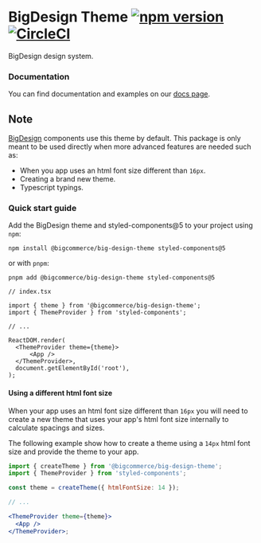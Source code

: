 # BigDesign Theme [![npm version](https://img.shields.io/npm/v/@bigcommerce/big-design-theme.svg?style=flat)](https://www.npmjs.com/package/@bigcommerce/big-design) [![CircleCI](https://circleci.com/gh/bigcommerce/big-design.svg?style=shield)](https://circleci.com/gh/bigcommerce/big-design)

BigDesign design system.

### Documentation

You can find documentation and examples on our [docs page](https://developer.bigcommerce.com/big-design).

## Note

[BigDesign](https://github.com/bigcommerce/big-design/blob/main/packages/big-design) components use this theme by default.
This package is only meant to be used directly when more advanced features are needed such as:

- When you app uses an html font size different than `16px`.
- Creating a brand new theme.
- Typescript typings.

### Quick start guide

Add the BigDesign theme and styled-components@5 to your project using `npm`:

```
npm install @bigcommerce/big-design-theme styled-components@5
```

or with `pnpm`:

```
pnpm add @bigcommerce/big-design-theme styled-components@5
```

```tsx
// index.tsx

import { theme } from '@bigcommerce/big-design-theme';
import { ThemeProvider } from 'styled-components';

// ...

ReactDOM.render(
  <ThemeProvider theme={theme}>
      <App />
  </ThemeProvider>,
  document.getElementById('root'),
);
```

#### Using a different html font size

When your app uses an html font size different than `16px` you will need to create a new theme that uses
your app's html font size internally to calculate spacings and sizes.

The following example show how to create a theme using a `14px` html font size and provide the theme to your app.

```jsx
import { createTheme } from '@bigcommerce/big-design-theme';
import { ThemeProvider } from 'styled-components';

const theme = createTheme({ htmlFontSize: 14 });

// ...

<ThemeProvider theme={theme}>
  <App />
</ThemeProvider>;
```
